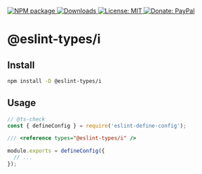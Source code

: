 <p>
  <a href="https://www.npmjs.com/package/@eslint-types/i" target="_blank">
    <img alt="NPM package" src="https://img.shields.io/npm/v/@eslint-types/i.svg">
  </a>
  <a href="https://www.npmjs.com/package/@eslint-types/i" target="_blank">
    <img alt="Downloads" src="https://img.shields.io/npm/dt/@eslint-types/i.svg">
  </a>
  <a href="https://github.com/eslint-types/define-config-plugin-types/blob/main/LICENSE">
    <img alt="License: MIT" src="https://img.shields.io/github/license/eslint-types/define-config-plugin-types.svg">
  </a>
  <a href="https://www.paypal.com/donate?hosted_button_id=L7GY729FBKTZY" target="_blank">
    <img alt="Donate: PayPal" src="https://img.shields.io/badge/Donate-PayPal-blue.svg">
  </a>
</p>

# @eslint-types/i

## Install

```sh
npm install -D @eslint-types/i
```

## Usage

```js
// @ts-check
const { defineConfig } = require('eslint-define-config');

/// <reference types="@eslint-types/i" />

module.exports = defineConfig({
  // ...
});
```
